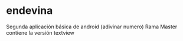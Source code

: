# endevina
Segunda aplicación básica de android (adivinar numero)
Rama Master contiene la versión textview
